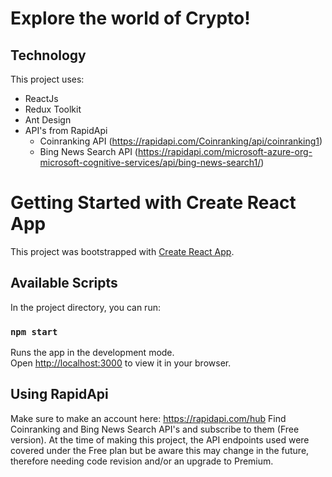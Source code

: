 # Explore the world of Crypto!

## Technology

This project uses:

- ReactJs
- Redux Toolkit
- Ant Design
- API's from RapidApi
    - Coinranking API (https://rapidapi.com/Coinranking/api/coinranking1)
    - Bing News Search API (https://rapidapi.com/microsoft-azure-org-microsoft-cognitive-services/api/bing-news-search1/)

# Getting Started with Create React App

This project was bootstrapped with [Create React App](https://github.com/facebook/create-react-app).

## Available Scripts

In the project directory, you can run:

### `npm start`

Runs the app in the development mode.\
Open [http://localhost:3000](http://localhost:3000) to view it in your browser.

## Using RapidApi

Make sure to make an account here: https://rapidapi.com/hub
Find Coinranking and Bing News Search API's and subscribe to them (Free version). 
At the time of making this project, the API endpoints used were covered under the Free plan but be aware this may change in the future, therefore needing code revision and/or an upgrade to Premium.
